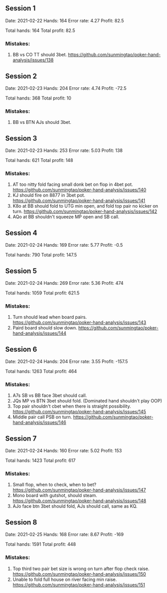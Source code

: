 ## Session 1

Date: 2021-02-22
Hands: 164
Error rate: 4.27
Profit: 82.5

Total hands: 164
Total profit: 82.5

### Mistakes:

1. BB vs CO TT should 3bet. https://github.com/sunmingtao/poker-hand-analysis/issues/138

## Session 2

Date: 2021-02-23
Hands: 204
Error rate: 4.74
Profit: -72.5

Total hands: 368
Total profit: 10

### Mistakes:

1. BB vs BTN AJs should 3bet. 

## Session 3

Date: 2021-02-23
Hands: 253
Error rate: 5.03
Profit: 138

Total hands: 621
Total profit: 148

### Mistakes:

1. AT too nitty fold facing small donk bet on flop in 4bet pot. https://github.com/sunmingtao/poker-hand-analysis/issues/140
2. KJ should fire on 8877 in 3bet pot. https://github.com/sunmingtao/poker-hand-analysis/issues/141
3. K8o at BB should fold to UTG min open, and fold top pair no kicker on turn. https://github.com/sunmingtao/poker-hand-analysis/issues/142
4. AQo at BB shouldn't squeeze MP open and SB call. 

## Session 4

Date: 2021-02-24
Hands: 169
Error rate: 5.77
Profit: -0.5

Total hands: 790
Total profit: 147.5

## Session 5

Date: 2021-02-24
Hands: 269
Error rate: 5.36
Profit: 474

Total hands: 1059
Total profit: 621.5

### Mistakes:

1. Turn should lead when board pairs. https://github.com/sunmingtao/poker-hand-analysis/issues/143
2. Paird board should slow down. https://github.com/sunmingtao/poker-hand-analysis/issues/144

## Session 6

Date: 2021-02-24
Hands: 204
Error rate: 3.55
Profit: -157.5

Total hands: 1263
Total profit: 464

### Mistakes:

1. A7s SB vs BB face 3bet should call.
2. JQs MP vs BTN 3bet should fold. (Dominated hand shouldn't play OOP)
3. Top pair shouldn't cbet when there is straight possibility. https://github.com/sunmingtao/poker-hand-analysis/issues/145
4. Middle pair call PSB on turn. https://github.com/sunmingtao/poker-hand-analysis/issues/146

## Session 7

Date: 2021-02-24
Hands: 160
Error rate: 5.02
Profit: 153

Total hands: 1423
Total profit: 617

### Mistakes:

1. Small flop, when to check, when to bet? https://github.com/sunmingtao/poker-hand-analysis/issues/147
2. Mono board with gutshot, should steam. https://github.com/sunmingtao/poker-hand-analysis/issues/148
3. AJo face btn 3bet should fold, AJs should call, same as KQ. 

## Session 8

Date: 2021-02-25
Hands: 168
Error rate: 8.67
Profit: -169

Total hands: 1591
Total profit: 448

### Mistakes:

1. Top third two pair bet size is wrong on turn after flop check raise. https://github.com/sunmingtao/poker-hand-analysis/issues/150
2. Unable to fold full house on river facing min raise. https://github.com/sunmingtao/poker-hand-analysis/issues/151
